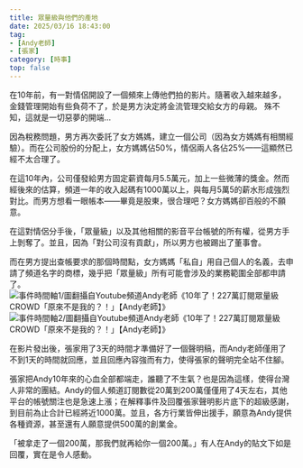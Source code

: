 ```yaml
---
title: 眾量級與他們的產地
date: 2025/03/16 18:43:00
tag: 
- [Andy老師]
- [張家]
category: [時事]
top: false
---
```


在10年前，有一對情侶開設了一個頻來上傳他們拍的影片。隨著收入越來越多，金錢管理開始有些負荷不了，於是男方決定將金流管理交給女方的母親。
殊不知，這就是一切惡夢的開端...<!-- more -->

因為稅務問題，男方再次委託了女方媽媽，建立一個公司（因為女方媽媽有相關經驗）。而在公司股份的分配上，女方媽媽佔50%，情侶兩人各佔25%——這顯然已經不太合理了。

在這10年內，公司僅發給男方固定薪資每月5.5萬元，加上一些微薄的獎金。然而經後來的估算，頻道一年的收入起碼有1000萬以上，與每月5萬5的薪水形成強烈對比。而男方想看一眼帳本——畢竟是股東，很合理吧？女方媽媽卻百般的不願意。

在這對情侶分手後，「眾量級」以及其他相關的影音平台帳號的所有權，從男方手上剝奪了。並且，因為「對公司沒有貢獻」，所以男方也被踢出了董事會。

而在男方提出查帳要求的那個時間點，女方媽媽「私自」用自己個人的名義，去申請了頻道名字的商標，幾乎把「眾量級」所有可能會涉及的業務範圍全部都申請了。![事件時間軸1/圖翻攝自Youtube頻道Andy老師《10年了！227萬訂閱眾量級CROWD「原來不是我的？！」【Andy老師】》](images/眾量級與他們的產地1.png) ![事件時間軸2/圖翻攝自Youtube頻道Andy老師《10年了！227萬訂閱眾量級CROWD「原來不是我的？！」【Andy老師】》](images/眾量級與他們的產地2.png)

在影片發出後，張家用了3天的時間才準備好了一個聲明稿，而Andy老師僅用了不到1天的時間就回應，並且回應內容強而有力，使得張家的聲明完全站不住腳。

張家把Andy10年來的心血全部都端走，誰聽了不生氣？也是因為這樣，使得台灣人非常的團結。Andy的個人頻道訂閱數從20萬到200萬僅僅用了4天左右，其他平台的帳號關注也是急速上漲；在解釋事件及回覆張家聲明影片底下的超級感謝，到目前為止合計已經將近1000萬。並且，各方行業皆伸出援手，願意為Andy提供各種資源，甚至還有人願意提供500萬的創業金。

「被拿走了一個200萬，那我們就再給你一個200萬。」有人在Andy的貼文下如是回覆，實在是令人感動。
